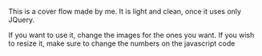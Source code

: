 This is a cover flow made by me.
It is light and clean, once it uses only JQuery.

If you want to use it, change the images for the ones you want.
If you wish to resize it, make sure to change the numbers on the javascript code
